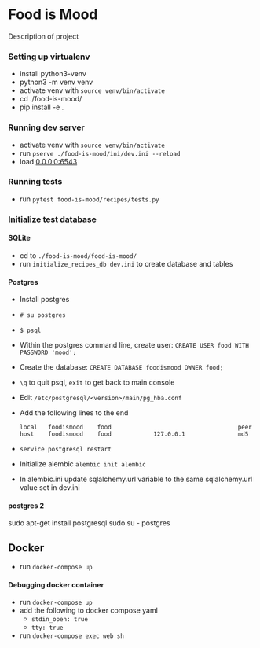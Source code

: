 # Food is Mood
Description of project

### Setting up virtualenv
  - install python3-venv
  - python3 -m venv venv
  - activate venv with `source venv/bin/activate`
  - cd ./food-is-mood/
  - pip install -e . 

### Running dev server
  - activate venv with `source venv/bin/activate`
  - run `pserve ./food-is-mood/ini/dev.ini --reload `
  - load [0.0.0.0:6543](http://0.0.0.0:6543/)

### Running tests
  - run `pytest food-is-mood/recipes/tests.py`
  
### Initialize test database
  #### SQLite
  - cd to `./food-is-mood/food-is-mood/`
  - run `initialize_recipes_db dev.ini` to create database and tables
  
  #### Postgres
  - Install postgres
  - `# su postgres`
  - `$ psql`
  - Within the postgres command line, create user: `CREATE USER food WITH PASSWORD 'mood';`
  - Create the database: `CREATE DATABASE foodismood OWNER food;`
  - `\q` to quit psql, `exit` to get back to main console
  - Edit `/etc/postgresql/<version>/main/pg_hba.conf`
  - Add the following lines to the end
    
    ```
    local   foodismood    food                                    peer
    host    foodismood    food            127.0.0.1               md5
    ```
  - `service postgresql restart`
  - Initialize alembic `alembic init alembic`
  - In alembic.ini update sqlalchemy.url variable to the same sqlalchemy.url value set in dev.ini
  
  #### postgres 2
  sudo apt-get install postgresql
  sudo su - postgres
  
  
## Docker
  - run `docker-compose up` 
  
#### Debugging docker container
  - run `docker-compose up`
  - add the following to docker compose yaml
    - `stdin_open: true`
    - `tty: true`
  - run `docker-compose exec web sh`
  
